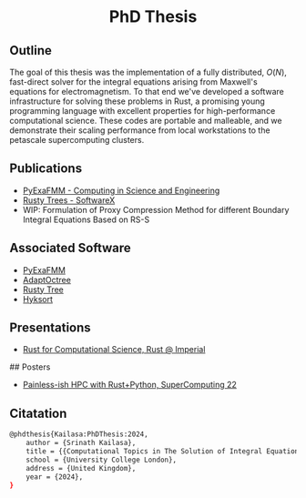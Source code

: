 <h1 align='center'> PhD Thesis </h1>

## Outline

The goal of this thesis was the implementation of a fully distributed, $O(N)$, fast-direct solver for the integral equations arising from Maxwell's equations for electromagnetism. To that end we've developed a software infrastructure for solving these problems in Rust, a promising young programming language with excellent properties for high-performance computational science. These codes are portable and malleable, and we demonstrate their scaling performance from local workstations to the petascale supercomputing clusters.

## Publications
- [PyExaFMM - Computing in Science and Engineering](https://github.com/betckegroup/pyexafmm-cise/)
- [Rusty Trees - SoftwareX](https://github.com/betckegroup/rusty-trees-softwarex)
- WIP: Formulation of Proxy Compression Method for different Boundary Integral Equations Based on RS-S


## Associated Software
- [PyExaFMM](https://github.com/exafmm/pyexafmm)
- [AdaptOctree](https://github.com/Excalibur-SLE/AdaptOctree)
- [Rusty Tree](https://github.com/rusty-fast-solvers/rusty-tree)
- [Hyksort](https://github/com/rusty-fast-solvers/hyksort)


## Presentations
- [Rust for Computational Science, Rust @ Imperial](https://mora.stream/event/34875)

## Posters
- [Painless-ish HPC with Rust+Python, SuperComputing 22]()

## Citatation

```bash
@phdthesis{Kailasa:PhDThesis:2024,
    author = {Srinath Kailasa},
    title = {{Computational Topics in The Solution of Integral Equations}},
    school = {University College London},
    address = {United Kingdom},
    year = {2024},
}
```
